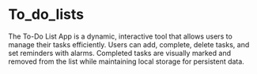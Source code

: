 # To_do_lists
The To-Do List App is a dynamic, interactive tool that allows users to manage their tasks efficiently. Users can add, complete, delete tasks, and set reminders with alarms. Completed tasks are visually marked and removed from the list while maintaining local storage for persistent data.
